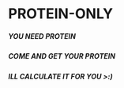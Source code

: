 # PROTEIN-ONLY

##### YOU NEED PROTEIN

##### COME AND GET YOUR PROTEIN

##### ILL CALCULATE IT FOR YOU >:)
